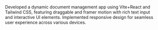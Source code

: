 Developed a dynamic document management app using Vite+React and Tailwind CSS, featuring draggable and framer motion with rich text input and interactive UI elements. Implemented responsive design for seamless user experience across various devices.